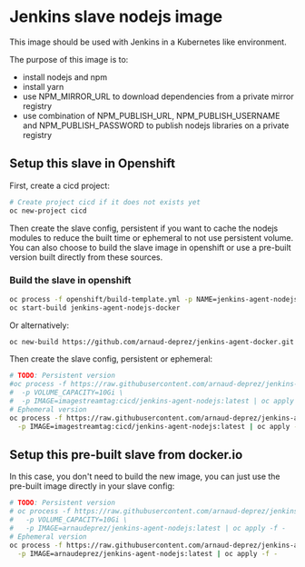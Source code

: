 # Jenkins slave nodejs image

This image should be used with Jenkins in a Kubernetes like environment.

The purpose of this image is to:

* install nodejs and npm
* install yarn
* use NPM_MIRROR_URL to download dependencies from a private mirror registry
* use combination of NPM_PUBLISH_URL, NPM_PUBLISH_USERNAME and NPM_PUBLISH_PASSWORD to publish nodejs libraries on a private registry

## Setup this slave in Openshift

First, create a cicd project:

```sh
# Create project cicd if it does not exists yet
oc new-project cicd
```

Then create the slave config, persistent if you want to cache the nodejs modules to reduce the built time
or ephemeral to not use persistent volume.
You can also choose to build the slave image in openshift or use a pre-built version built directly from
these sources.

### Build the slave in openshift

```sh
oc process -f openshift/build-template.yml -p NAME=jenkins-agent-nodejs | oc apply -f -
oc start-build jenkins-agent-nodejs-docker
```

Or alternatively:

```sh
oc new-build https://github.com/arnaud-deprez/jenkins-agent-docker.git --context-dir=agent-nodejs --name=jenkins-agent-nodejs
```

Then create the slave config, persistent or ephemeral:

```sh
# TODO: Persistent version
#oc process -f https://raw.githubusercontent.com/arnaud-deprez/jenkins-agent-docker/master/agent-nodejs/openshift/agent-config-persistent.yml \
#  -p VOLUME_CAPACITY=10Gi \
#  -p IMAGE=imagestreamtag:cicd/jenkins-agent-nodejs:latest | oc apply -f -
# Ephemeral version
oc process -f https://raw.githubusercontent.com/arnaud-deprez/jenkins-agent-docker/master/agent-nodejs/openshift/agent-config-ephemeral.yml \
  -p IMAGE=imagestreamtag:cicd/jenkins-agent-nodejs:latest | oc apply -f -
```

## Setup this pre-built slave from docker.io

In this case, you don't need to build the new image, you can just use the pre-built
image directly in your slave config:

```sh
# TODO: Persistent version
# oc process -f https://raw.githubusercontent.com/arnaud-deprez/jenkins-agent-docker/master/agent-nodejs/openshift/agent-config-persistent.yml \
#   -p VOLUME_CAPACITY=10Gi \
#   -p IMAGE=arnaudeprez/jenkins-agent-nodejs:latest | oc apply -f -
# Ephemeral version
oc process -f https://raw.githubusercontent.com/arnaud-deprez/jenkins-agent-docker/master/agent-nodejs/openshift/agent-config-ephemeral.yml \
  -p IMAGE=arnaudeprez/jenkins-agent-nodejs:latest | oc apply -f -
```